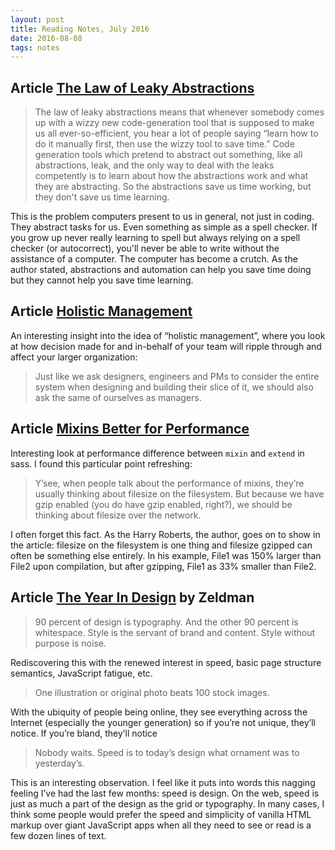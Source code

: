 ```yaml
---
layout: post
title: Reading Notes, July 2016
date: 2016-08-08
tags: notes
---
```


## Article [The Law of Leaky Abstractions](http://www.joelonsoftware.com/articles/LeakyAbstractions.html)

> The law of leaky abstractions means that whenever somebody comes up with a wizzy new code-generation tool that is supposed to make us all ever-so-efficient, you hear a lot of people saying “learn how to do it manually first, then use the wizzy tool to save time.” Code generation tools which pretend to abstract out something, like all abstractions, leak, and the only way to deal with the leaks competently is to learn about how the abstractions work and what they are abstracting. So the abstractions save us time working, but they don't save us time learning.

This is the problem computers present to us in general, not just in coding. They abstract tasks for us. Even something as simple as a spell checker. If you grow up never really learning to spell but always relying on a spell checker (or autocorrect), you'll never be able to write without the assistance of a computer. The computer has become a crutch.  As the author stated, abstractions and automation can help you save time doing but they cannot help you save time learning.

## Article [Holistic Management](http://blog.capwatkins.com/holistic-management)

An interesting insight into the idea of “holistic management”, where you look at how decision made for and in-behalf of your team will ripple through and affect your larger organization:

> Just like we ask designers, engineers and PMs to consider the entire system when designing and building their slice of it, we should also ask the same of ourselves as managers.

## Article [Mixins Better for Performance](http://csswizardry.com/2016/02/mixins-better-for-performance/)

Interesting look at performance difference between `mixin` and `extend` in sass. I found this particular point refreshing:

> Y’see, when people talk about the performance of mixins, they’re usually thinking about filesize on the filesystem. But because we have gzip enabled (you do have gzip enabled, right?), we should be thinking about filesize over the network.

I often forget this fact. As the Harry Roberts, the author, goes on to show in the article: filesize on the filesystem is one thing and filesize gzipped can often be something else entirely. In his example, File1 was 150% larger than File2 upon compilation, but after gzipping, File1 as 33% smaller than File2.

## Article [The Year In Design](http://www.zeldman.com/2015/12/24/the-year-in-design/) by Zeldman

> 90 percent of design is typography. And the other 90 percent is whitespace.
> Style is the servant of brand and content. Style without purpose is noise.

Rediscovering this with the renewed interest in speed, basic page structure semantics, JavaScript fatigue, etc.

> One illustration or original photo beats 100 stock images.

With the ubiquity of people being online, they see everything across the Internet (especially the younger generation) so if you’re not unique, they’ll notice. If you’re bland, they’ll notice

> Nobody waits. Speed is to today’s design what ornament was to yesterday’s.

This is an interesting observation. I feel like it puts into words this nagging feeling I’ve had the last few months: speed is design. On the web, speed is just as much a part of the design as the grid or typography. In many cases, I think some people would prefer the speed and simplicity of vanilla HTML markup over giant JavaScript apps when all they need to see or read is a few dozen lines of text.
